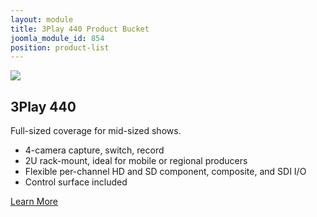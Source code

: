 ```yaml
---
layout: module
title: 3Play 440 Product Bucket
joomla_module_id: 854
position: product-list
---
```

<!-- Module: 3Play 440 Product Bucket -->
<div class="header-img-container">
	<img class="header-img" alt=" " title="" src="{{"images/product-3p440-header-model.jpg" | cdn }}">
</div>
<div class="bucket-content">
	<h2>3Play 440</h2>
	<p class="sub-heading">Full-sized coverage for mid-sized shows.</p>
	<ul>
		<li>4-camera capture, switch, record</li>
		<li>2U rack-mount, ideal for mobile or regional producers</li>
		<li>Flexible per-channel HD and SD component, composite, and SDI I/O</li>
		<li>Control surface included</li>
	</ul>
</div>
<div class="align-center cta-container">
	<a class="arrow-cta" href="/3Play/440">Learn More<span class="cta-arrow"></span></a>
</div>
